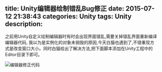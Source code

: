 title: Unity编辑器绘制错乱Bug修正
date: 2015-07-12 21:38:43
categories: Unity
tags: Unity
description:
---

之前用Unity自定义绘制编辑器时有时会出现界面错乱,需要关掉错乱界面重新编译编辑器代码,
我以为是实例化的对象未销毁的原因,今天白猫也遇到了,不错重现方式是改变窗口大小。同时白猫给出了解决方法,把下面脚本添加在Unity工程中的Editor目录下即可。
<!--more-->
![编辑器修正代码](Unity-Draw-Inspector.png)

 